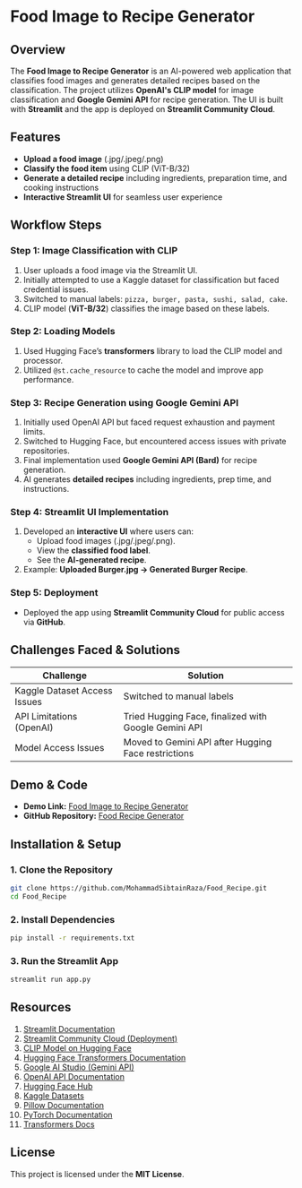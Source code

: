 # Food Image to Recipe Generator

## Overview
The **Food Image to Recipe Generator** is an AI-powered web application that classifies food images and generates detailed recipes based on the classification. The project utilizes **OpenAI's CLIP model** for image classification and **Google Gemini API** for recipe generation. The UI is built with **Streamlit** and the app is deployed on **Streamlit Community Cloud**.

## Features
- **Upload a food image** (.jpg/.jpeg/.png)
- **Classify the food item** using CLIP (ViT-B/32)
- **Generate a detailed recipe** including ingredients, preparation time, and cooking instructions
- **Interactive Streamlit UI** for seamless user experience

## Workflow Steps
### **Step 1: Image Classification with CLIP**
1. User uploads a food image via the Streamlit UI.
2. Initially attempted to use a Kaggle dataset for classification but faced credential issues.
3. Switched to manual labels: `pizza, burger, pasta, sushi, salad, cake`.
4. CLIP model (**ViT-B/32**) classifies the image based on these labels.

### **Step 2: Loading Models**
1. Used Hugging Face’s **transformers** library to load the CLIP model and processor.
2. Utilized `@st.cache_resource` to cache the model and improve app performance.

### **Step 3: Recipe Generation using Google Gemini API**
1. Initially used OpenAI API but faced request exhaustion and payment limits.
2. Switched to Hugging Face, but encountered access issues with private repositories.
3. Final implementation used **Google Gemini API (Bard)** for recipe generation.
4. AI generates **detailed recipes** including ingredients, prep time, and instructions.

### **Step 4: Streamlit UI Implementation**
1. Developed an **interactive UI** where users can:
   - Upload food images (.jpg/.jpeg/.png).
   - View the **classified food label**.
   - See the **AI-generated recipe**.
2. Example: **Uploaded Burger.jpg → Generated Burger Recipe**.

### **Step 5: Deployment**
- Deployed the app using **Streamlit Community Cloud** for public access via **GitHub**.

## Challenges Faced & Solutions
| Challenge | Solution |
|-----------|----------|
| Kaggle Dataset Access Issues | Switched to manual labels |
| API Limitations (OpenAI) | Tried Hugging Face, finalized with Google Gemini API |
| Model Access Issues | Moved to Gemini API after Hugging Face restrictions |

## Demo & Code
- **Demo Link:** [Food Image to Recipe Generator](https://foodrecipe-dsuft7fkohwmbai76wfkzj.streamlit.app/)
- **GitHub Repository:** [Food Recipe Generator](https://github.com/MohammadSibtainRaza/Food_Recipe/tree/main)

## Installation & Setup
### **1. Clone the Repository**
```bash
git clone https://github.com/MohammadSibtainRaza/Food_Recipe.git
cd Food_Recipe
```

### **2. Install Dependencies**
```bash
pip install -r requirements.txt
```

### **3. Run the Streamlit App**
```bash
streamlit run app.py
```

## Resources
1. [Streamlit Documentation](https://docs.streamlit.io/)
2. [Streamlit Community Cloud (Deployment)](https://streamlit.io/cloud)
3. [CLIP Model on Hugging Face](https://huggingface.co/openai/clip-vit-base-patch32)
4. [Hugging Face Transformers Documentation](https://huggingface.co/docs/transformers/index)
5. [Google AI Studio (Gemini API)](https://aistudio.google.com/app)
6. [OpenAI API Documentation](https://platform.openai.com/docs)
7. [Hugging Face Hub](https://huggingface.co/)
8. [Kaggle Datasets](https://www.kaggle.com/datasets)
9. [Pillow Documentation](https://pillow.readthedocs.io/en/stable/)
10. [PyTorch Documentation](https://pytorch.org/docs/stable/index.html)
11. [Transformers Docs](https://huggingface.co/docs/transformers/index)

## License
This project is licensed under the **MIT License**.

